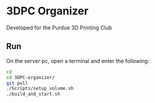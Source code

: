 
# 3DPC Organizer

Developed for the Purdue 3D Printing Club

## Run

On the server pc, open a terminal and enter the following:

```bash
cd
cd 3DPC-organizer/
git pull
./Scripts/setup_volume.sh
./build_and_start.sh
```
